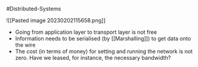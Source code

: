 #Distributed-Systems 

![[Pasted image 20230202115658.png]]
- Going from application layer to transport layer is not free
- Information needs to be serialised (by [[Marshalling]]) to get data onto the wire
- The cost (in terms of money) for setting and running the network is not zero. Have we leased, for instance, the necessary bandwidth?
